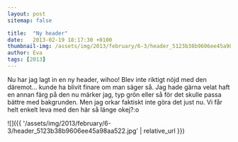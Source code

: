```yaml
---
layout: post
sitemap: false

title:  "Ny header"
date:   2013-02-19 18:17:30 +0100
thumbnail-img: /assets/img/2013/february/6-3/header_5123b38b9606ee45a98aa522.jpg
author: Eva
tags: [2013]
---
```


Nu har jag lagt in en ny header, wihoo! Blev inte riktigt nöjd med den däremot... kunde ha blivit finare om man säger så. Jag hade gärna velat haft en annan färg på den nu märker jag, typ grön eller så för det skulle passa bättre med bakgrunden. Men jag orkar faktiskt inte göra det just nu. Vi får helt enkelt leva med den här så länge okej?:o

![]({{ '/assets/img/2013/february/6-3/header_5123b38b9606ee45a98aa522.jpg'  | relative_url }})

